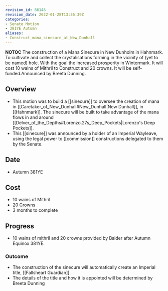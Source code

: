 ```yaml
---
revision_id: 86146
revision_date: 2022-01-28T13:36:39Z
categories:
- Senate Motion
- 381YE Autumn
aliases:
- Construct_mana_sinecure_at_New_Dunhall
---
```



__NOTOC__
The construction of a Mana Sinecure in New Dunholm in Hahnmark. To cultivate and collect the crystalisations forming in the vicinity of (yet to be named) hole. With the goal the increased prosperity in Wintermark. It will cost 10 wains of Mithril to Construct and 20 crowns. It will be self-funded.Announced by Breeta Dunning. 

## Overview
* This motion was to build a [[sinecure]] to oversee the creation of mana in [[Caretaker_of_New_Dunhall#New_Dunhall|New Dunhall]], in [[Hahnmark]]. The sinecure will be built to take advantage of the mana flows in and around [[Delver_of_the_Depths#Lorenzo.27s_Deep_Pockets|Lorenzo's Deep Pockets]].
* This [[sinecure]] was announced by a holder of an Imperial Wayleave, using the legal power to [[commission]] constructions delegated to them by the Senate.

## Date
* Autumn 381YE

## Cost
* 10 wains of Mithril
* 20 Crowns
* 3 months to complete

## Progress
* 10 wains of mithril and 20 crowns provided by Balder after Autumn Equinox 381YE.

### Outcome
* The construction of the sinecure will automatically create an Imperial title, [[Fallsheart Guardian]]. 
* The details of the title and how it is appointed will be determined by Breeta Dunning

